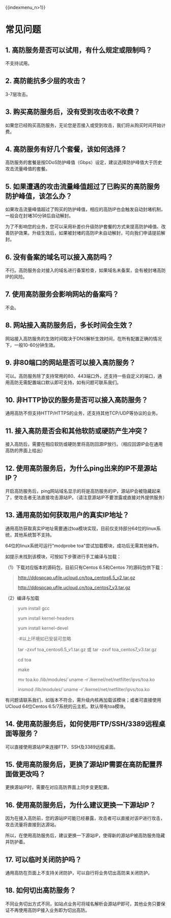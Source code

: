 {{indexmenu_n>1}}

# 常见问题

## 1. 高防服务是否可以试用，有什么规定或限制吗？

不支持试用。

## 2. 高防能抗多少层的攻击？

3-7层攻击。

## 3. 购买高防服务后，没有受到攻击收不收费？

如果您已经购买高防服务，无论您是否接入或受到攻击，我们将从购买时间开始计费。

## 4. 高防服务有好几个套餐，该如何选择？

高防服务的套餐是按DDoS防护峰值（Gbps）设定，建议选择防护峰值大于历史攻击流量峰值的套餐。

## 5. 如果遭遇的攻击流量峰值超过了已购买的高防服务防护峰值，该怎么办？

如果攻击流量峰值超过了购买的防护峰值，相应的高防IP也会触发自动封堵机制，一般会在封堵30分钟后自动解封。

为了不影响您的业务，您可以采用补差价升级防护套餐的方式来提高防护峰值、改善防护效果。升级生效后，如果被封堵的高防IP未自动解封，可向我们申请提前解封。

## 6. 没有备案的域名可以接入高防吗？

不行。高防服务会对接入的域名进行备案检查，如果域名未备案，会有被封堵高防IP的风险。

## 7. 使用高防服务会影响网站的备案吗？

不会。

## 8. 网站接入高防服务后，多长时间会生效？

网站接入高防服务的生效时间取决于DNS解析生效时间，在所有配置正确的情况下，一般10-60分钟生效。

## 9. 非80端口的网站是否可以接入高防服务？

可以。高防服务除了支持常用的80、443端口外，还支持一些自定义的端口，通用高防无需配置端口默认即可支持，如有问题可联系我们。

## 10. 非HTTP协议的服务是否可以接入高防服务？

通用高防不但支持HTTP/HTTPS的业务，还支持其他TCP/UDP等协议的业务。

## 11. 接入高防是否会和其他软防或硬防产生冲突？

接入高防后，需要在相应软防或硬防里将高防回源IP放行。（相应回源IP会在通用高防的界面上给出）

## 12. 使用高防服务后，为什么ping出来的IP不是源站IP？

开启高防服务后，ping网站域名显示的将是高防服务的IP，源站IP会被隐藏起来了，使攻击者无法直接攻击源站IP。（请注意源站IP不要泄露或直接对外提供服务）

## 13. 通用高防如何获取用户的真实IP地址？

通用高防获取真实IP地址需要通过toa模块实现，目前仅支持部分64位的linux系统，其他系统暂不支持。

64位的linux系统可运行"modprobe toa"尝试加载模块，成功后无需其他操作。

如提示未找到该模块，可按如下步骤进行手工编译与加载：

（1）下载对应版本的源码包，目前只有Centos 6.5和Centos 7的源码包供下载：

> <http://ddospcap.ufile.ucloud.cn/toa_centos6.5_v2.tar.gz>
> 
> <http://ddospcap.ufile.ucloud.cn/toa_centos7_v3.tar.gz>

（2）编译与加载

> yum install gcc
> 
> yum install kernel-headers
> 
> yum install kernel-devel
> 
> ·\#以上环境如已安装可忽略
> 
> tar -zxvf toa\_centos6.5\_v1.tar.gz 或 tar -zxvf
> toa\_centos7\_v3.tar.gz
> 
> cd toa
> 
> make
> 
> mv toa.ko /lib/modules/\`uname -r\`/kernel/net/netfilter/ipvs/toa.ko
> 
> insmod /lib/modules/\`uname -r\`/kernel/net/netfilter/ipvs/toa.ko

</WRAP>

<wrap hi> 有问题请联系我们，如版本不符合，需升级内核再加载该模块；或者可直接使用UCloud 64位Centos
6.5/7系统的云主机，默认带有toa模块。</wrap>

## 14. 使用高防服务后，如何使用FTP/SSH/3389远程桌面等服务？

可以直接使用源站IP来连接FTP、SSH及3389远程桌面。

## 15. 使用高防服务后，更换了源站IP需要在高防配置界面做更改吗？

更换源站IP时，需要在对应高防界面上同步变更配置。

## 16. 使用高防服务后，为什么建议更换一下源站IP？

因为在接入高防前，您的源站IP可能已经暴露，攻击者可以直接对该IP进行攻击，攻击流量将直接到达源站。

所以，在使用高防服务后，建议更换一下源站IP，使得新的源站IP被高防服务隐藏并防护着。

## 17. 可以临时关闭防护吗？

通用高防在页面上不支持关闭防护，可以自行将业务切出高防来关闭防护。

## 18. 如何切出高防服务？

不同业务切出方式不同，如站点业务可将域名解析会源站IP即可，其他业务只要保证不再使用高防IP接入业务即为切出高防。
